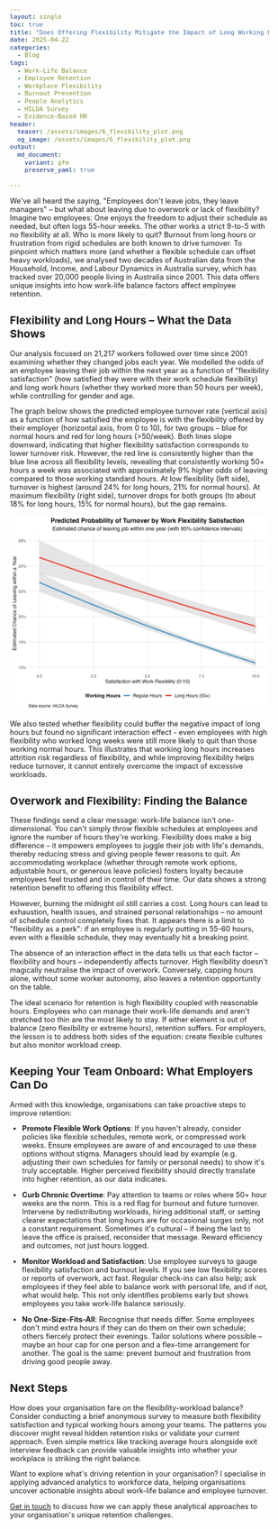 ```yaml
---
layout: single
toc: true
title: "Does Offering Flexibility Mitigate the Impact of Long Working Hours?"
date: 2025-04-22
categories:
  - Blog
tags:
  - Work-Life Balance
  - Employee Retention
  - Workplace Flexibility
  - Burnout Prevention
  - People Analytics
  - HILDA Survey
  - Evidence-Based HR
header:
  teaser: /assets/images/6_flexibility_plot.png
  og_image: /assets/images/6_flexibility_plot.png
output: 
  md_document:
    variant: gfm
    preserve_yaml: true
    
---
```


<style>
  body {
    font-size: 0.8em; /* Adjust font size just for this page */
  }
</style>

We've all heard the saying, "Employees don't leave jobs, they leave managers" – but what about leaving due to overwork or lack of flexibility? Imagine two employees: One enjoys the freedom to adjust their schedule as needed, but often logs 55-hour weeks. The other works a strict 9-to-5 with no flexibility at all. Who is more likely to quit? Burnout from long hours or frustration from rigid schedules are both known to drive turnover. To pinpoint which matters more (and whether a flexible schedule can offset heavy workloads), we analysed two decades of Australian data from the Household, Income, and Labour Dynamics in Australia survey, which has tracked over 20,000 people living in Australia since 2001. This data offers unique insights into how work-life balance factors affect employee retention.

## Flexibility and Long Hours – What the Data Shows

Our analysis focused on 21,217 workers followed over time since 2001 examining whether they changed jobs each year. We modelled the odds of an employee leaving their job within the next year as a function of "flexibility satisfaction" (how satisfied they were with their work schedule flexibility) and long work hours (whether they worked more than 50 hours per week), while controlling for gender and age.

The graph below shows the predicted employee turnover rate (vertical axis) as a function of how satisfied the employee is with the flexibility offered by their employer (horizontal axis, from 0 to 10), for two groups – blue for normal hours and red for long hours (>50/week). Both lines slope downward, indicating that higher flexibility satisfaction corresponds to lower turnover risk. However, the red line is consistently higher than the blue line across all flexibility levels, revealing that consistently working 50+ hours a week was associated with approximately 9% higher odds of leaving compared to those working standard hours. At low flexibility (left side), turnover is highest (around 24% for long hours, 21% for normal hours). At maximum flexibility (right side), turnover drops for both groups (to about 18% for long hours, 15% for normal hours), but the gap remains. 

![](/assets/images/6_flexibility_hours_turnover_plot.png)

We also tested whether flexibility could buffer the negative impact of long hours but found no significant interaction effect - even employees with high flexibility who worked long weeks were still more likely to quit than those working normal hours. This illustrates that working long hours increases attrition risk regardless of flexibility, and while improving flexibility helps reduce turnover, it cannot entirely overcome the impact of excessive workloads.


## Overwork and Flexibility: Finding the Balance

These findings send a clear message: work-life balance isn't one-dimensional. You can't simply throw flexible schedules at employees and ignore the number of hours they're working. Flexibility does make a big difference – it empowers employees to juggle their job with life's demands, thereby reducing stress and giving people fewer reasons to quit. An accommodating workplace (whether through remote work options, adjustable hours, or generous leave policies) fosters loyalty because employees feel trusted and in control of their time. Our data shows a strong retention benefit to offering this flexibility effect.

However, burning the midnight oil still carries a cost. Long hours can lead to exhaustion, health issues, and strained personal relationships – no amount of schedule control completely fixes that. It appears there is a limit to "flexibility as a perk": if an employee is regularly putting in 55-60 hours, even with a flexible schedule, they may eventually hit a breaking point.

The absence of an interaction effect in the data tells us that each factor – flexibility and hours – independently affects turnover. High flexibility doesn't magically neutralise the impact of overwork. Conversely, capping hours alone, without some worker autonomy, also leaves a retention opportunity on the table.

The ideal scenario for retention is high flexibility coupled with reasonable hours. Employees who can manage their work-life demands and aren't stretched too thin are the most likely to stay. If either element is out of balance (zero flexibility or extreme hours), retention suffers. For employers, the lesson is to address both sides of the equation: create flexible cultures but also monitor workload creep.

## Keeping Your Team Onboard: What Employers Can Do

Armed with this knowledge, organisations can take proactive steps to improve retention:

- **Promote Flexible Work Options**: If you haven't already, consider policies like flexible schedules, remote work, or compressed work weeks. Ensure employees are aware of and encouraged to use these options without stigma. Managers should lead by example (e.g. adjusting their own schedules for family or personal needs) to show it's truly acceptable. Higher perceived flexibility should directly translate into higher retention, as our data indicates.

- **Curb Chronic Overtime**: Pay attention to teams or roles where 50+ hour weeks are the norm. This is a red flag for burnout and future turnover. Intervene by redistributing workloads, hiring additional staff, or setting clearer expectations that long hours are for occasional surges only, not a constant requirement. Sometimes it's cultural – if being the last to leave the office is praised, reconsider that message. Reward efficiency and outcomes, not just hours logged.

- **Monitor Workload and Satisfaction**: Use employee surveys to gauge flexibility satisfaction and burnout levels. If you see low flexibility scores or reports of overwork, act fast. Regular check-ins can also help; ask employees if they feel able to balance work with personal life, and if not, what would help. This not only identifies problems early but shows employees you take work-life balance seriously.

- **No One-Size-Fits-All**: Recognise that needs differ. Some employees don't mind extra hours if they can do them on their own schedule; others fiercely protect their evenings. Tailor solutions where possible – maybe an hour cap for one person and a flex-time arrangement for another. The goal is the same: prevent burnout and frustration from driving good people away.

## Next Steps

How does your organisation fare on the flexibility-workload balance? Consider conducting a brief anonymous survey to measure both flexibility satisfaction and typical working hours among your teams. The patterns you discover might reveal hidden retention risks or validate your current approach. Even simple metrics like tracking average hours alongside exit interview feedback can provide valuable insights into whether your workplace is striking the right balance.

Want to explore what's driving retention in your organisation? I specialise in applying advanced analytics to workforce data, helping organisations uncover actionable insights about work-life balance and employee turnover.

[Get in touch](mailto:t.ballard@uq.edu.au) to discuss how we can apply these analytical approaches to your organisation's unique retention challenges.